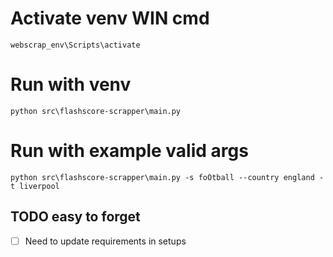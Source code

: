 # Activate venv WIN cmd

`
webscrap_env\Scripts\activate
`

# Run with venv

`
python src\flashscore-scrapper\main.py
`

# Run with example valid args

`
python src\flashscore-scrapper\main.py -s foOtball --country england -t liverpool
`

## TODO easy to forget
- [ ] Need to update requirements in setups